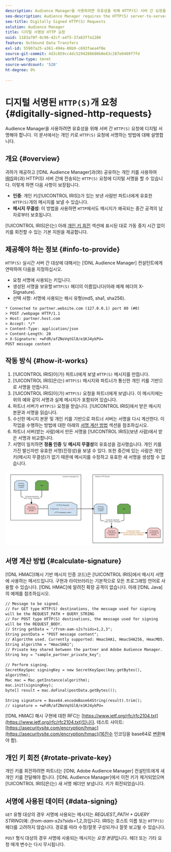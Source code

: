 ```yaml
---
description: Audience Manager을 사용하려면 유효성을 위해 HTTP(S) 서버 간 요청을 디지털 서명해야 합니다. 이 문서에서는 개인 키를 사용하여 HTTP 요청에 서명하는 방법에 대해 설명합니다.
seo-description: Audience Manager requires the HTTP(S) server-to-server requests to be digitally signed for validity. This document describes how you can sign HTTP(S) requests with private keys.
seo-title: Digitally Signed HTTP(S) Requests
solution: Audience Manager
title: 디지털 서명된 HTTP 요청
uuid: 1183a70f-0c96-42cf-a4f5-37a83ffa1286
feature: Outbound Data Transfers
exl-id: 55907a25-a361-494a-86b9-c693faea4f0e
source-git-commit: 4d3c859cc4dc5294286680b0e63c287e0409f7fd
workflow-type: tm+mt
source-wordcount: '520'
ht-degree: 0%

---
```


# 디지털 서명된 `HTTP(S)`개 요청 {#digitally-signed-http-requests}

Audience Manager을 사용하려면 유효성을 위해 서버 간 `HTTP(S)` 요청에 디지털 서명해야 합니다. 이 문서에서는 개인 키로 `HTTP(S)` 요청에 서명하는 방법에 대해 설명합니다.

## 개요 {#overview}

<!-- digitally_signed_http_requests.xml -->

귀하가 제공하고 [!DNL Audience Manager]과(와) 공유하는 개인 키를 사용하여 [IRIS](../../../reference/system-components/components-data-action.md#iris)와(과) HTTP(S) 서버 간에 전송되는 `HTTP(S)` 요청에 디지털 서명을 할 수 있습니다. 이렇게 하면 다음 사항이 보장됩니다.

* **인증**: 개인 키([!UICONTROL IRIS])가 있는 보낸 사람만 파트너에게 유효한 `HTTP(S)`개의 메시지를 보낼 수 있습니다.
* **메시지 무결성**: 이 방법을 사용하면 `HTTP`에서도 메시지가 왜곡되는 중간 공격의 남자로부터 보호됩니다.

[!UICONTROL IRIS]은(는) 아래 [개인 키 회전](../../../integration/receiving-audience-data/real-time-outbound-transfers/digitally-signed-http-requests.md#rotate-private-key) 섹션에 표시된 대로 가동 중지 시간 없이 키를 회전할 수 있는 기본 지원을 제공합니다.

## 제공해야 하는 정보 {#info-to-provide}

`HTTP(S)` 실시간 서버 간 대상에 대해서는 [!DNL Audience Manager] 컨설턴트에게 연락하여 다음을 지정하십시오.

* 요청 서명에 사용되는 키입니다.
* 생성된 서명을 보유할 `HTTP(S)` 헤더의 이름입니다(아래 예제 헤더의 X-Signature).
* 선택 사항: 서명에 사용되는 해시 유형(md5, sha1, sha256).

```
* Connected to partner.website.com (127.0.0.1) port 80 (#0)
> POST /webpage HTTP/1.1
> Host: partner.host.com
> Accept: */*
> Content-Type: application/json
> Content-Length: 20
> X-Signature: +wFdR/afZNoVqtGl8/e1KJ4ykPU=
POST message content
```

## 작동 방식 {#how-it-works}

1. [!UICONTROL IRIS]이(가) 파트너에게 보낼 `HTTP(S)` 메시지를 만듭니다.
1. [!UICONTROL IRIS]은(는) `HTTP(S)` 메시지와 파트너가 통신한 개인 키를 기반으로 서명을 만듭니다.
1. [!UICONTROL IRIS]이(가) `HTTP(S)` 요청을 파트너에게 보냅니다. 이 메시지에는 위의 예와 같이 서명과 실제 메시지가 포함되어 있습니다.
1. 파트너 서버가 `HTTP(S)` 요청을 받습니다. [!UICONTROL IRIS]에서 받은 메시지 본문과 서명을 읽습니다.
1. 수신한 메시지 본문 및 개인 키를 기반으로 파트너 서버는 서명을 다시 계산한다. 이 작업을 수행하는 방법에 대한 아래의 [서명 계산 방법](../../../integration/receiving-audience-data/real-time-outbound-transfers/digitally-signed-http-requests.md#calculate-signature) 섹션을 참조하십시오.
1. 파트너 서버(받는 사람)에서 만든 서명을 [!UICONTROL IRIS](보낸 사람)에서 받은 서명과 비교합니다.
1. 서명이 일치하면 **정품 인증** 및 **메시지 무결성**&#x200B;의 유효성을 검사했습니다. 개인 키를 가진 발신자만 유효한 서명(진정성)을 보낼 수 있다. 또한 중간에 있는 사람은 개인 키(메시지 무결성)가 없기 때문에 메시지를 수정하고 유효한 새 서명을 생성할 수 없습니다.

![](assets/iris-digitally-sign-http-request.png)

## 서명 계산 방법 {#calculate-signature}

[!DNL HMAC](해시 기반 메시지 인증 코드)은 [!UICONTROL IRIS]에서 메시지 서명에 사용하는 메서드입니다. 구현과 라이브러리는 기본적으로 모든 프로그래밍 언어로 사용할 수 있습니다. [!DNL HMAC]에 알려진 확장 공격이 없습니다. 아래 [!DNL Java]의 예제를 참조하십시오.

```
// Message to be signed.
// For GET type HTTP(S) destinations, the message used for signing will be the REQUEST_PATH + QUERY_STRING
// For POST type HTTP(S) destinations, the message used for signing will be the REQUEST_BODY.
// String getData = "/from-aam-s2s?sids=1,2,3";
String postData = "POST message content";
// Algorithm used. Currently supported: HmacSHA1, HmacSHA256, HmacMD5.
String algorithm = "HmacSHA1";
// Private key shared between the partner and Adobe Audience Manager.
String key = "sample_partner_private_key";
  
// Perform signing.
SecretKeySpec signingKey = new SecretKeySpec(key.getBytes(), algorithm);
Mac mac = Mac.getInstance(algorithm);
mac.init(signingKey);
byte[] result = mac.doFinal(postData.getBytes());
  
String signature = Base64.encodeBase64String(result).trim(); 
// signature = +wFdR/afZNoVqtGl8/e1KJ4ykPU=
```

[!DNL HMAC] 해시 구현에 대한 RFC는 [https://www.ietf.org/rfc/rfc2104.txt](https://www.ietf.org/rfc/rfc2104.txt)입니다. 테스트 사이트: [https://asecuritysite.com/encryption/hmac](https://asecuritysite.com/encryption/hmac)(16진수 인코딩을 base64로 [변환](https://tomeko.net/online_tools/hex_to_base64.php?lang=en)해야 함).

## 개인 키 회전 {#rotate-private-key}

개인 키를 회전하려면 파트너는 [!DNL Adobe Audience Manager] 컨설턴트에게 새 개인 키를 전달해야 합니다. [!DNL Audience Manager]에서 이전 키가 제거되었으며 [!UICONTROL IRIS]은(는) 새 서명 헤더만 보냅니다. 키가 회전되었습니다.

## 서명에 사용된 데이터 {#data-signing}

`GET` 유형 대상의 경우 서명에 사용되는 메시지는 *REQUEST_PATH + QUERY STRING*(예: */from-aam-s2s?sids=1,2,3*)입니다. IRIS는 호스트 이름 또는 `HTTP(S)` 헤더를 고려하지 않습니다. 경로를 따라 수정/잘못 구성되거나 잘못 보고될 수 있습니다.

`POST` 형식 대상의 경우 서명에 사용되는 메시지는 *요청 본문*&#x200B;입니다. 헤더 또는 기타 요청 매개 변수는 다시 무시됩니다.
